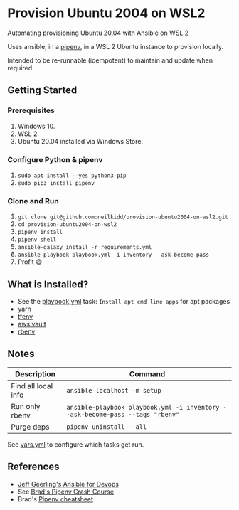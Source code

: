# Provision Ubuntu 2004 on WSL2

Automating provisioning Ubuntu 20.04 with Ansible on WSL 2

Uses ansible, in a [pipenv](https://docs.pipenv.org/), in a WSL 2 Ubuntu instance to provision locally.

Intended to be re-runnable (idempotent) to maintain and update when required.

## Getting Started

### Prerequisites

1. Windows 10.
1. WSL 2
1. Ubuntu 20.04 installed via Windows Store.

### Configure Python & pipenv

1. `sudo apt install --yes python3-pip`
1. `sudo pip3 install pipenv`

### Clone and Run

1. `git clone git@github.com:neilkidd/provision-ubuntu2004-on-wsl2.git`
1. `cd provision-ubuntu2004-on-wsl2`
1. `pipenv install`
1. `pipenv shell`
1. `ansible-galaxy install -r requirements.yml`
1. `ansible-playbook playbook.yml -i inventory --ask-become-pass`
1. Profit :smile:

## What is Installed?

- See the [playbook.yml](playbook.yml) task: `Install apt cmd line apps` for apt packages
- [yarn](tasks/yarn.yml)
- [tfenv](tasks/tfenv.yml)
- [aws vault](tasks/aws-vault.yml)
- [rbenv](tasks/rbenv.yml)


## Notes

|Description           | Command                                                                       |
|--------------------- | ----------------------------------------------------------------------------- |
|Find all local info   | `ansible localhost -m setup`                                                  |
|Run only rbenv        | `ansible-playbook playbook.yml -i inventory --ask-become-pass --tags "rbenv"` |
|Purge deps            | `pipenv uninstall --all`                                                      |

See [vars.yml](vars.yml) to configure which tasks get run.

## References

- [Jeff Geerling's Ansible for Devops](https://leanpub.com/ansible-for-devops/c/J2V7E1SOETu3)
- See [Brad's Pipenv Crash Course](https://youtu.be/6Qmnh5C4Pmo)
- Brad's [Pipenv cheatsheet](https://gist.github.com/bradtraversy/c70a93d6536ed63786c434707b898d55)
